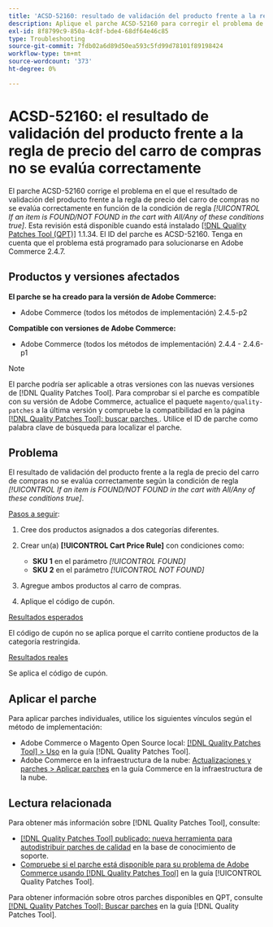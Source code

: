 ```yaml
---
title: 'ACSD-52160: resultado de validación del producto frente a la regla de precio del carro de compras'
description: Aplique el parche ACSD-52160 para corregir el problema de Adobe Commerce en el que el resultado de validación del producto con la regla de precio del carro de compras no se evalúa correctamente en función de la condición de regla *[!UICONTROL If an item is FOUND/NOT FOUND in the cart with All/Any of these conditions true]*.
exl-id: 8f8799c9-850a-4c8f-bde4-68df64e46c85
type: Troubleshooting
source-git-commit: 7fdb02a6d89d50ea593c5fd99d78101f89198424
workflow-type: tm+mt
source-wordcount: '373'
ht-degree: 0%

---
```


# ACSD-52160: el resultado de validación del producto frente a la regla de precio del carro de compras no se evalúa correctamente

El parche ACSD-52160 corrige el problema en el que el resultado de validación del producto frente a la regla de precio del carro de compras no se evalúa correctamente en función de la condición de regla *[!UICONTROL If an item is FOUND/NOT FOUND in the cart with All/Any of these conditions true]*. Esta revisión está disponible cuando está instalado [[!DNL Quality Patches Tool (QPT)]](https://experienceleague.adobe.com/es/docs/commerce-operations/tools/quality-patches-tool/quality-patches-tool-to-self-serve-quality-patches) 1.1.34. El ID del parche es ACSD-52160. Tenga en cuenta que el problema está programado para solucionarse en Adobe Commerce 2.4.7.

## Productos y versiones afectados

**El parche se ha creado para la versión de Adobe Commerce:**

* Adobe Commerce (todos los métodos de implementación) 2.4.5-p2

**Compatible con versiones de Adobe Commerce:**

* Adobe Commerce (todos los métodos de implementación) 2.4.4 - 2.4.6-p1

>[!NOTE]
>
>El parche podría ser aplicable a otras versiones con las nuevas versiones de [!DNL Quality Patches Tool]. Para comprobar si el parche es compatible con su versión de Adobe Commerce, actualice el paquete `magento/quality-patches` a la última versión y compruebe la compatibilidad en la página [[!DNL Quality Patches Tool]: buscar parches &#x200B;](https://experienceleague.adobe.com/tools/commerce-quality-patches/index.html?lang=es). Utilice el ID de parche como palabra clave de búsqueda para localizar el parche.

## Problema

El resultado de validación del producto frente a la regla de precio del carro de compras no se evalúa correctamente según la condición de regla *[!UICONTROL If an item is FOUND/NOT FOUND in the cart with All/Any of these conditions true]*.

<u>Pasos a seguir</u>:

1. Cree dos productos asignados a dos categorías diferentes.
1. Crear un(a) **[!UICONTROL Cart Price Rule]** con condiciones como:

   * **SKU 1** en el parámetro *[!UICONTROL FOUND]*
   * **SKU 2** en el parámetro *[!UICONTROL NOT FOUND]*

1. Agregue ambos productos al carro de compras.
1. Aplique el código de cupón.

<u>Resultados esperados</u>

El código de cupón no se aplica porque el carrito contiene productos de la categoría restringida.

<u>Resultados reales</u>

Se aplica el código de cupón.

## Aplicar el parche

Para aplicar parches individuales, utilice los siguientes vínculos según el método de implementación:

* Adobe Commerce o Magento Open Source local: [[!DNL Quality Patches Tool] > Uso](/help/tools/quality-patches-tool/usage.md) en la guía [!DNL Quality Patches Tool].
* Adobe Commerce en la infraestructura de la nube: [Actualizaciones y parches > Aplicar parches](https://experienceleague.adobe.com/docs/commerce-cloud-service/user-guide/develop/upgrade/apply-patches.html?lang=es) en la guía Commerce en la infraestructura de la nube.

## Lectura relacionada

Para obtener más información sobre [!DNL Quality Patches Tool], consulte:

* [[!DNL Quality Patches Tool] publicado: nueva herramienta para autodistribuir parches de calidad](https://experienceleague.adobe.com/es/docs/commerce-operations/tools/quality-patches-tool/quality-patches-tool-to-self-serve-quality-patches) en la base de conocimiento de soporte.
* [Compruebe si el parche está disponible para su problema de Adobe Commerce usando [!DNL Quality Patches Tool]](/help/tools/quality-patches-tool/patches-available-in-qpt/check-patch-for-magento-issue-with-magento-quality-patches.md) en la guía [!UICONTROL Quality Patches Tool].


Para obtener información sobre otros parches disponibles en QPT, consulte [[!DNL Quality Patches Tool]: Buscar parches](<https://experienceleague.adobe.com/tools/commerce-quality-patches/index.html?lang=es>) en la guía [!DNL Quality Patches Tool].
